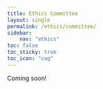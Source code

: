 ```yaml
---
title: Ethics Committee
layout: single
permalink: /ethics/committee/
sidebar:
    nav: "ethics"
toc: false
toc_sticky: true
toc_icon: "cog"
---
```


Coming soon!

